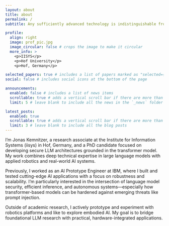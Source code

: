 ```yaml
---
layout: about
title: about
permalink: /
subtitle: Any sufficiently advanced technology is indistinguishable from magic.

profile:
  align: right
  image: prof_pic.jpg
  image_circular: false # crops the image to make it circular
  more_info: >
    <p>IISYS</p>
    <p>Hof University</p>
    <p>Hof, Germany</p>

selected_papers: true # includes a list of papers marked as "selected={true}"
social: false # includes social icons at the bottom of the page

announcements:
  enabled: false # includes a list of news items
  scrollable: true # adds a vertical scroll bar if there are more than 3 news items
  limit: 5 # leave blank to include all the news in the `_news` folder

latest_posts:
  enabled: true
  scrollable: true # adds a vertical scroll bar if there are more than 3 new posts items
  limit: 3 # leave blank to include all the blog posts
---
```


I’m Jonas Kemnitzer, a research associate at the Institute for Information Systems (iisys) in Hof, Germany, and a PhD candidate focused on developing secure LLM architectures grounded in the transformer model. My work combines deep technical expertise in large language models with applied robotics and real-world AI systems.

Previously, I worked as an AI Prototype Engineer at IBM, where I built and tested cutting-edge AI applications with a focus on robustness and scalability. I’m particularly interested in the intersection of language model security, efficient inference, and autonomous systems—especially how transformer-based models can be hardened against emerging threats like prompt injection.

Outside of academic research, I actively prototype and experiment with robotics platforms and like to explore embodied AI. My goal is to bridge foundational LLM research with practical, hardware-integrated applications.
